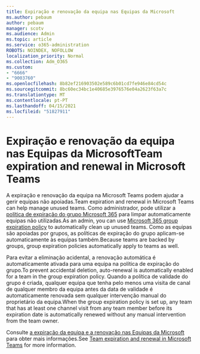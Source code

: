 ```yaml
---
title: Expiração e renovação da equipa nas Equipas da Microsoft
ms.author: pebaum
author: pebaum
manager: scotv
ms.audience: Admin
ms.topic: article
ms.service: o365-administration
ROBOTS: NOINDEX, NOFOLLOW
localization_priority: Normal
ms.collection: Adm_O365
ms.custom:
- "6666"
- "9003760"
ms.openlocfilehash: 8b82ef216903502e589c6b01cd7fe946e84cd54c
ms.sourcegitcommit: 8bc60ec34bc1e40685e3976576e04a2623f63a7c
ms.translationtype: MT
ms.contentlocale: pt-PT
ms.lasthandoff: 04/15/2021
ms.locfileid: "51827911"
---
```

# <a name="team-expiration-and-renewal-in-microsoft-teams"></a><span data-ttu-id="a124e-102">Expiração e renovação da equipa nas Equipas da Microsoft</span><span class="sxs-lookup"><span data-stu-id="a124e-102">Team expiration and renewal in Microsoft Teams</span></span>

<span data-ttu-id="a124e-103">A expiração e renovação da equipa na Microsoft Teams podem ajudar a gerir equipas não apoiadas.</span><span class="sxs-lookup"><span data-stu-id="a124e-103">Team expiration and renewal in Microsoft Teams can help manage unused teams.</span></span> <span data-ttu-id="a124e-104">Como administrador, pode utilizar a  [política de expiração do grupo Microsoft 365](https://docs.microsoft.com/microsoft-365/admin/create-groups/office-365-groups-expiration-policy)  para limpar automaticamente equipas não utilizadas.</span><span class="sxs-lookup"><span data-stu-id="a124e-104">As an admin, you can use  [Microsoft 365 group expiration policy](https://docs.microsoft.com/microsoft-365/admin/create-groups/office-365-groups-expiration-policy)  to automatically clean up unused teams.</span></span> <span data-ttu-id="a124e-105">Como as equipas são apoiadas por grupos, as políticas de expiração do grupo aplicam-se automaticamente às equipas também.</span><span class="sxs-lookup"><span data-stu-id="a124e-105">Because teams are backed by groups, group expiration policies automatically apply to teams as well.</span></span>

<span data-ttu-id="a124e-106">Para evitar a eliminação acidental, a renovação automática é automaticamente ativada para uma equipa na política de expiração do grupo.</span><span class="sxs-lookup"><span data-stu-id="a124e-106">To prevent accidental deletion, auto-renewal is automatically enabled for a team in the group expiration policy.</span></span> <span data-ttu-id="a124e-107">Quando a política de validade do grupo é criada, qualquer equipa que tenha pelo menos uma visita de canal de qualquer membro da equipa antes da data de validade é automaticamente renovada sem qualquer intervenção manual do proprietário da equipa.</span><span class="sxs-lookup"><span data-stu-id="a124e-107">When the group expiration policy is set up, any team that has at least one channel visit from any team member before its expiration date is automatically renewed without any manual intervention from the team owner.</span></span>  

<span data-ttu-id="a124e-108">Consulte  [a expiração da equipa e a renovação nas Equipas da Microsoft](https://docs.microsoft.com/microsoftteams/team-expiration-renewal)  para obter mais informações.</span><span class="sxs-lookup"><span data-stu-id="a124e-108">See  [Team expiration and renewal in Microsoft Teams](https://docs.microsoft.com/microsoftteams/team-expiration-renewal)  for more information.</span></span>
